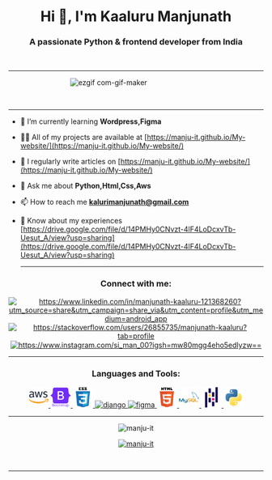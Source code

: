 

<h1 align="center">Hi 👋, I'm Kaaluru Manjunath</h1>
<h3 align="center">A passionate Python & frontend developer from India</h3><br><hr>
<!-- Background -->

<!-- I do add this "&nbsp;" because I can't center the GIFT, let me know if you know how do it -->
&nbsp;&nbsp;&nbsp;&nbsp;&nbsp;&nbsp;&nbsp;&nbsp;&nbsp;&nbsp;&nbsp;&nbsp;&nbsp;&nbsp;&nbsp;&nbsp;&nbsp;&nbsp;&nbsp;&nbsp;&nbsp;&nbsp;&nbsp;&nbsp;&nbsp;&nbsp;&nbsp;&nbsp;&nbsp;&nbsp;
![ezgif com-gif-maker](https://user-images.githubusercontent.com/55005374/95673501-37764680-0b66-11eb-8ee1-d4f4a2b285d9.gif)

&nbsp; <br><hr>



- 🌱 I’m currently learning **Wordpress,Figma**

- 👨‍💻 All of my projects are available at [https://manju-it.github.io/My-website/](https://manju-it.github.io/My-website/)

- 📝 I regularly write articles on [https://manju-it.github.io/My-website/](https://manju-it.github.io/My-website/)

- 💬 Ask me about **Python,Html,Css,Aws**

- 📫 How to reach me **kalurimanjunath@gmail.com**

- 📄 Know about my experiences [https://drive.google.com/file/d/14PMHy0CNvzt-4lF4LoDcxvTb-Uesut_A/view?usp=sharing](https://drive.google.com/file/d/14PMHy0CNvzt-4lF4LoDcxvTb-Uesut_A/view?usp=sharing) <hr>

<h3 align="center">Connect with me:</h3>
<p align="center">
<a href="https://linkedin.com/in/https://www.linkedin.com/in/manjunath-kaaluru-121368260?utm_source=share&utm_campaign=share_via&utm_content=profile&utm_medium=android_app" target="blank"><img align="center" src="https://raw.githubusercontent.com/rahuldkjain/github-profile-readme-generator/master/src/images/icons/Social/linked-in-alt.svg" alt="https://www.linkedin.com/in/manjunath-kaaluru-121368260?utm_source=share&utm_campaign=share_via&utm_content=profile&utm_medium=android_app" height="30" width="40" /></a>
<a href="https://stackoverflow.com/users/https://stackoverflow.com/users/26855735/manjunath-kaaluru?tab=profile" target="blank"><img align="center" src="https://raw.githubusercontent.com/rahuldkjain/github-profile-readme-generator/master/src/images/icons/Social/stack-overflow.svg" alt="https://stackoverflow.com/users/26855735/manjunath-kaaluru?tab=profile" height="30" width="40" /></a>
<a href="https://instagram.com/https://www.instagram.com/si_man_00?igsh=mw80mgg4eho5edlyzw==" target="blank"><img align="center" src="https://raw.githubusercontent.com/rahuldkjain/github-profile-readme-generator/master/src/images/icons/Social/instagram.svg" alt="https://www.instagram.com/si_man_00?igsh=mw80mgg4eho5edlyzw==" height="30" width="40" /></a>
</p>
<hr>
<h3 align="center">Languages and Tools:</h3>
<p align="center"> <a href="https://aws.amazon.com" target="_blank" rel="noreferrer"> <img src="https://raw.githubusercontent.com/devicons/devicon/master/icons/amazonwebservices/amazonwebservices-original-wordmark.svg" alt="aws" width="40" height="40"/> </a> <a href="https://getbootstrap.com" target="_blank" rel="noreferrer"> <img src="https://raw.githubusercontent.com/devicons/devicon/master/icons/bootstrap/bootstrap-plain-wordmark.svg" alt="bootstrap" width="40" height="40"/> </a> <a href="https://www.w3schools.com/css/" target="_blank" rel="noreferrer"> <img src="https://raw.githubusercontent.com/devicons/devicon/master/icons/css3/css3-original-wordmark.svg" alt="css3" width="40" height="40"/> </a> <a href="https://www.djangoproject.com/" target="_blank" rel="noreferrer"> <img src="https://cdn.worldvectorlogo.com/logos/django.svg" alt="django" width="40" height="40"/> </a> <a href="https://www.figma.com/" target="_blank" rel="noreferrer"> <img src="https://www.vectorlogo.zone/logos/figma/figma-icon.svg" alt="figma" width="40" height="40"/> </a> <a href="https://www.w3.org/html/" target="_blank" rel="noreferrer"> <img src="https://raw.githubusercontent.com/devicons/devicon/master/icons/html5/html5-original-wordmark.svg" alt="html5" width="40" height="40"/> </a> <a href="https://www.mysql.com/" target="_blank" rel="noreferrer"> <img src="https://raw.githubusercontent.com/devicons/devicon/master/icons/mysql/mysql-original-wordmark.svg" alt="mysql" width="40" height="40"/> </a> <a href="https://pandas.pydata.org/" target="_blank" rel="noreferrer"> <img src="https://raw.githubusercontent.com/devicons/devicon/2ae2a900d2f041da66e950e4d48052658d850630/icons/pandas/pandas-original.svg" alt="pandas" width="40" height="40"/> </a> <a href="https://www.python.org" target="_blank" rel="noreferrer"> <img src="https://raw.githubusercontent.com/devicons/devicon/master/icons/python/python-original.svg" alt="python" width="40" height="40"/> </a> </p><hr>

<p align="center"> <img src="https://komarev.com/ghpvc/?username=manju-it&label=Profile%20views&color=0e75b6&style=flat" alt="manju-it" /> </p>

<p align="center"> <a href="https://github.com/ryo-ma/github-profile-trophy"><img src="https://github-profile-trophy.vercel.app/?username=manju-it" alt="manju-it" /></a> </p><br><hr>

  

